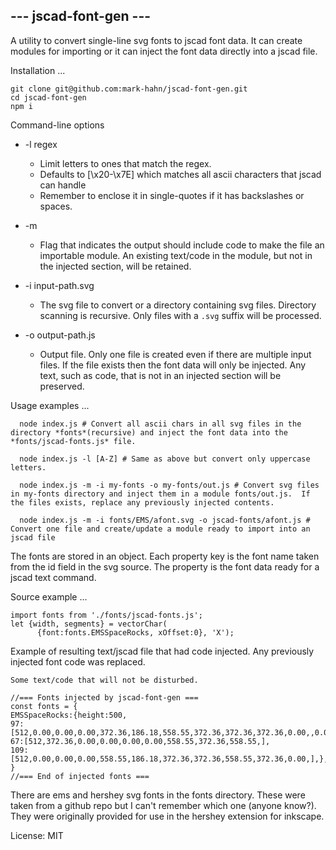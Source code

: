 ##  --- jscad-font-gen ---

A utility to convert single-line svg fonts to jscad font data. It can create modules for importing or it can inject the font data directly into a jscad file.

Installation ...
```
git clone git@github.com:mark-hahn/jscad-font-gen.git
cd jscad-font-gen
npm i
```

Command-line options
* -l regex  

  - Limit letters to ones that match the regex.
  - Defaults to [\\x20-\\x7E] which matches all ascii characters that jscad can handle
  - Remember to enclose it in single-quotes if it has backslashes or spaces.

* -m
  - Flag that indicates the output should include code to make the file an importable module. An existing text/code in the module, but not in the injected section, will be retained.

* -i input-path.svg
  - The svg file to convert or a directory containing svg files. Directory scanning is recursive. Only files with a `.svg` suffix will be processed.

* -o output-path.js
  - Output file.  Only one file is created even if there are multiple input files.  If the file exists then the font data will only be injected. Any text, such as code, that is not in an injected section will be preserved.

Usage examples ...
```
  node index.js # Convert all ascii chars in all svg files in the directory *fonts*(recursive) and inject the font data into the *fonts/jscad-fonts.js* file.

  node index.js -l [A-Z] # Same as above but convert only uppercase letters.

  node index.js -m -i my-fonts -o my-fonts/out.js # Convert svg files in my-fonts directory and inject them in a module fonts/out.js.  If the files exists, replace any previously injected contents.

  node index.js -m -i fonts/EMS/afont.svg -o jscad-fonts/afont.js # Convert one file and create/update a module ready to import into an jscad file 
```

The fonts are stored in an object.  Each property key is the font name taken from the id field in the svg source.  The property is the font data ready for a jscad text command.

Source example ...
```
import fonts from './fonts/jscad-fonts.js';
let {width, segments} = vectorChar(
      {font:fonts.EMSSpaceRocks, xOffset:0}, 'X');
```

Example of resulting text/jscad file that had code injected. Any previously injected font code was replaced.

```
Some text/code that will not be disturbed.

//=== Fonts injected by jscad-font-gen ===
const fonts = {
EMSSpaceRocks:{height:500,
97:[512,0.00,0.00,0.00,372.36,186.18,558.55,372.36,372.36,372.36,0.00,,0.00,186.18,372.36,186.18,],
67:[512,372.36,0.00,0.00,0.00,0.00,558.55,372.36,558.55,],
109:[512,0.00,0.00,0.00,558.55,186.18,372.36,372.36,558.55,372.36,0.00,],},
}
//=== End of injected fonts ===
```

There are ems and hershey svg fonts in the fonts directory.  These were taken from a github repo but I can't remember which one (anyone know?).  They were originally provided for use in the hershey extension for inkscape.

License: MIT
